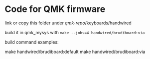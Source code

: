 # Code for QMK firmware

link or copy this folder under *qmk-repo*/keyboards/handwired

build it in qmk_mysys with ```make --jobs=4 handwired/brudiboard:via```

build command examples:

make handwired/brudiboard:default
make handwired/brudiboard:via